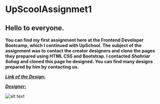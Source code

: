 # UpScoolAssignmet1

## Hello to everyone.

**You can find my first assignment here at the Frontend Developer Bootcamp, which I continued with UpSchool.
The subject of the assignment was to contact the creator designers and clone the pages they prepared using HTML CSS and Bootstrap.
I contacted _Shahriar Sohag_ and cloned this page he designed. You can find many designs prepared by him by contacting us.**

[***Link of the Design:***](https://dribbble.com/shots/15534434-Digital-agancy-landing-page)

[***Designer:***](shahriarsohag2@gmail.com)

![alt text](https://github.com/eyluldnz/UpScoolAssignment/blob/master/page.gif)
